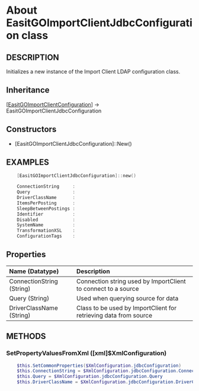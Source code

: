 # About EasitGOImportClientJdbcConfiguration class

## DESCRIPTION

Initializes a new instance of the Import Client LDAP configuration class.

## Inheritance

\[[EasitGOImportClientConfiguration](about_EasitGOImportClientConfiguration.md)\] -> EasitGOImportClientJdbcConfiguration

## Constructors

* \[EasitGOImportClientJdbcConfiguration\]::New()

## EXAMPLES

```powershell
    [EasitGOImportClientJdbcConfiguration]::new()

    ConnectionString     :
    Query                :
    DriverClassName      :
    ItemsPerPosting      :
    SleepBetweenPostings :
    Identifier           :
    Disabled             :
    SystemName           :
    TransformationXSL    :
    ConfigurationTags    :
```

## Properties

|Name (Datatype)|Description|
|:--|:--|
|ConnectionString (String)|Connection string used by ImportClient to connect to a source|
|Query (String)|Used when querying source for data|
|DriverClassName (String)|Class to be used by ImportClient for retrieving data from source|

## METHODS

### SetPropertyValuesFromXml (\[xml\]$XmlConfiguration)

```powershell
    $this.SetCommonProperties($XmlConfiguration.jdbcConfiguration)
    $this.ConnectionString = $XmlConfiguration.jdbcConfiguration.ConnectionString
    $this.Query = $XmlConfiguration.jdbcConfiguration.Query
    $this.DriverClassName = $XmlConfiguration.jdbcConfiguration.DriverClassName
```
